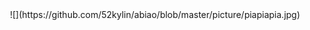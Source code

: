 
  <div align=center>
    ![](https://github.com/52kylin/abiao/blob/master/picture/piapiapia.jpg)
  </div>

